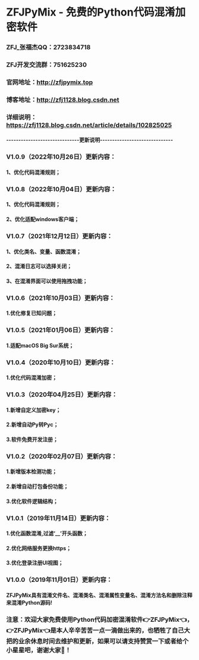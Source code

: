 # ZFJPyMix - 免费的Python代码混淆加密软件

### ZFJ_张福杰QQ：2723834718
### ZFJ开发交流群：751625230
### 官网地址：http://zfjpymix.top
### 博客地址：http://zfj1128.blog.csdn.net
### 详细说明：https://zfj1128.blog.csdn.net/article/details/102825025


#### ------------------------------更新说明------------------------------
### V1.0.9（2022年10月26日）更新内容：

#### 1、优化代码混淆规则；




### V1.0.8（2022年10月04日）更新内容：

#### 1、优化代码混淆规则；

#### 2、优化适配windows客户端；




### V1.0.7（2021年12月12日）更新内容：

#### 1、优化类名、变量、函数混淆；

#### 2、混淆日志可以选择关闭；

#### 3、在混淆界面可以使用拖拽功能；




### V1.0.6（2021年10月03日）更新内容：

#### 1.优化修复已知问题；




### V1.0.5（2021年01月06日）更新内容：

#### 1.适配macOS Big Sur系统；




### V1.0.4（2020年10月10日）更新内容：

#### 1.优化代码混淆加密；




### V1.0.3（2020年04月25日）更新内容：

#### 1.新增自定义加密key；

#### 2.新增自动Py转Pyc；

#### 3.软件免费开发注册；




### V1.0.2（2020年02月07日）更新内容：

#### 1.新增版本检测功能；

#### 2.新增自动打包备份功能；

#### 3.优化软件逻辑结构；




### V1.0.1（2019年11月14日）更新内容：

#### 1.优化函数混淆,过滤‘__’开头函数；

#### 2.优化网络服务更换https；

#### 3.优化登录注册UI视图；




### V1.0.0（2019年11月01日）更新内容：

#### ZFJPyMix具有混淆文件名、混淆类名、混淆属性变量名、混淆方法名和删除注释来混淆Python源码!


### 注意：欢迎大家免费使用Python代码加密混淆软件👉ZFJPyMix👈，👉ZFJPyMix👈是本人辛辛苦苦一点一滴做出来的，也牺牲了自己大把的业余休息时间去维护和更新，如果可以请支持赞赏一下或者给个小星星吧，谢谢大家🤝！
